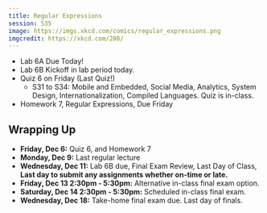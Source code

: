 ```yaml
---
title: Regular Expressions
session: S35
image: https://imgs.xkcd.com/comics/regular_expressions.png
imgcredit: https://xkcd.com/208/
---
```


* Lab 6A Due Today!
* Lab 6B Kickoff in lab period today.
* Quiz 6 on Friday (Last Quiz!)
    * S31 to S34: Mobile and Embedded, Social Media, Analytics, System Design, Internationalization, Compiled Languages. Quiz is in-class.
* Homework 7, Regular Expressions, Due Friday

## Wrapping Up
* **Friday, Dec 6:** Quiz 6, and Homework 7
* **Monday, Dec 9:** Last regular lecture
* **Wednesday, Dec 11:** Lab 6B due, Final Exam Review, Last Day of Class, **Last day to submit any assignments whether on-time or late.**
* **Friday, Dec 13 2:30pm - 5:30pm:** Alternative in-class final exam option.
* **Saturday, Dec 14 2:30pm - 5:30pm:** Scheduled in-class final exam.
* **Wednesday, Dec 18:** Take-home final exam due. Last day of finals.

